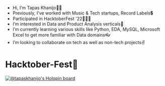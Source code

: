 - Hi, I’m Tapas Khanijo👦🏻
- Previously, I've worked with Music & Tech startups, Record Labels💲
- Participated in HacktoberFest '22👩🏻‍💻
- I’m interested in Data and Product Analysis verticals📝
- I’m currently learning various skills like Python, EDA, MySQL, Microsoft Excel to get more familiar with Data domains👓
- I’m looking to collaborate on tech as well as non-tech projects✌ 

# Hacktober-Fest🧿

[![@tapaskhanijo's Holopin board](https://holopin.io/api/user/board?user=tapaskhanijo)](https://holopin.io/@tapaskhanijo)




<!---
tapaskhanijo/tapaskhanijo is a ✨ special ✨ repository because its `README.md` (this file) appears on your GitHub profile.
You can click the Preview link to take a look at your changes.
--->
